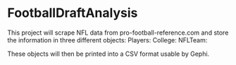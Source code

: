 # FootballDraftAnalysis

This project will scrape NFL data from pro-football-reference.com and store the information in three different objects: 
  Players: 
  College:
  NFLTeam:

These objects will then be printed into a CSV format usable by Gephi.
